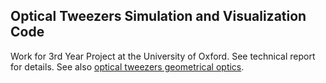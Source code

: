 ## Optical Tweezers Simulation and Visualization Code

Work for 3rd Year Project at the University of Oxford. See technical report for details. See also [optical tweezers geometrical optics](http://opticaltweezers.org/software/otgo-optical-tweezers-geometrical-optics/).
